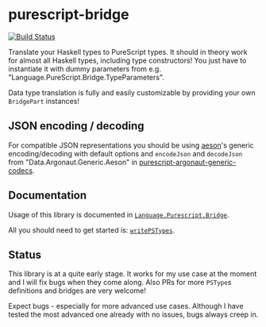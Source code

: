# purescript-bridge


[![Build Status](https://travis-ci.org/eskimor/purescript-bridge.svg?branch=master)](https://travis-ci.org/eskimor/purescript-bridge)



Translate your Haskell types to PureScript types. It should in theory work for almost all Haskell types, including type constructors!
You just have to instantiate it with dummy parameters from e.g. "Language.PureScript.Bridge.TypeParameters".

Data type translation is fully and easily customizable by providing your own `BridgePart` instances!

## JSON encoding / decoding

For compatible JSON representations you should be using [aeson](http://hackage.haskell.org/package/aeson)'s generic encoding/decoding with default options
and `encodeJson` and `decodeJson` from "Data.Argonaut.Generic.Aeson" in [purescript-argonaut-generic-codecs](https://github.com/eskimor/purescript-argonaut-generic-codecs).


## Documentation

Usage of this library is documented in [`Language.Purescript.Bridge`](http://hackage.haskell.org/package/purescript-bridge/docs/Language-PureScript-Bridge.html).

All you should need to get started is: [`writePSTypes`](http://hackage.haskell.org/package/purescript-bridge/docs/Language-PureScript-Bridge.html#writePSTypes).

## Status

This library is at a quite early stage. It works for my use case at the moment and I will fix bugs when they come along. Also PRs for more `PSType`s definitions and bridges are very welcome!

Expect bugs - especially for more advanced use cases. Although I have tested the most advanced one already with no issues, bugs always creep in.
